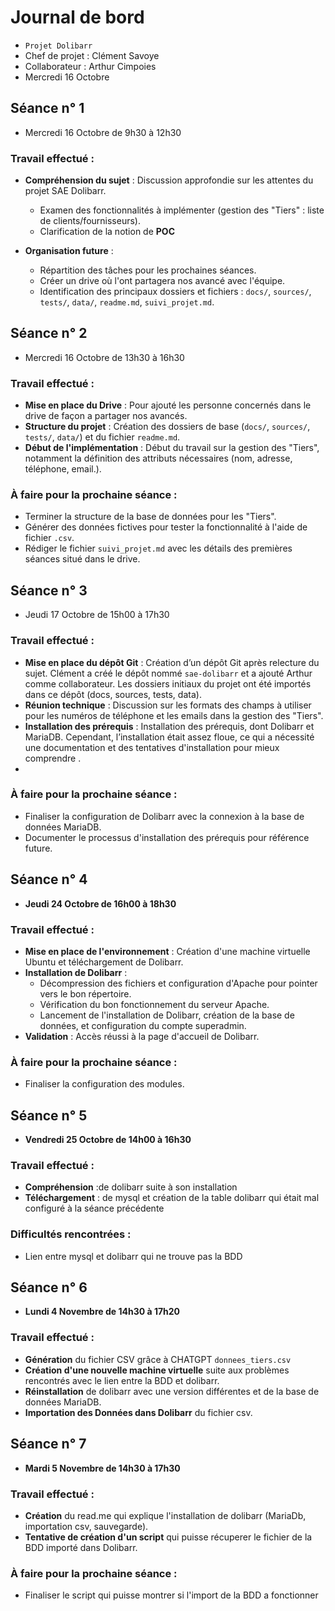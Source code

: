 ﻿
# Journal de bord

-   `Projet Dolibarr`
-  Chef de projet : Clément Savoye 
-  Collaborateur : Arthur Cimpoies
-   Mercredi 16 Octobre

## Séance n° 1
-   Mercredi 16 Octobre de 9h30 à 12h30
 ### Travail effectué :
-   **Compréhension du sujet** : Discussion approfondie sur les attentes du projet SAE Dolibarr.
    -   Examen des fonctionnalités à implémenter (gestion des "Tiers" : liste de clients/fournisseurs).
    -   Clarification de la notion de **POC** 
   
-   **Organisation future** :
    -   Répartition des tâches pour les prochaines séances.
    -   Créer un drive où l'ont partagera nos avancé avec l'équipe.
    -   Identification des principaux dossiers et fichiers : `docs/`, `sources/`, `tests/`, `data/`, `readme.md`, `suivi_projet.md`.


## Séance n° 2
-   Mercredi 16 Octobre de 13h30 à 16h30
### Travail effectué :

-   **Mise en place du Drive** : Pour ajouté les personne concernés dans le drive de façon a partager nos avancés.
-   **Structure du projet** : Création des dossiers de base (`docs/`, `sources/`, `tests/`, `data/`) et du fichier `readme.md`.
-   **Début de l'implémentation** : Début du travail sur la gestion des "Tiers", notamment la définition des attributs nécessaires (nom, adresse, téléphone, email.).

### À faire pour la prochaine séance :

-   Terminer la structure de la base de données pour les "Tiers".
-   Générer des données fictives pour tester la fonctionnalité à l'aide de fichier `.csv`.
-   Rédiger le fichier `suivi_projet.md` avec les détails des premières séances situé dans le drive.


## Séance n° 3

-   Jeudi 17 Octobre de 15h00 à 17h30
### Travail effectué :

- **Mise en place du dépôt Git** : Création d’un dépôt Git après relecture du sujet. Clément a créé le dépôt nommé `sae-dolibarr` et a ajouté Arthur comme collaborateur. Les dossiers initiaux du projet ont été importés dans ce dépôt (docs, sources, tests, data).
-   **Réunion technique** : Discussion sur les formats des champs à utiliser pour les numéros de téléphone et les emails dans la gestion des "Tiers".
-   **Installation des prérequis** : Installation des prérequis, dont Dolibarr et MariaDB. Cependant, l’installation était assez floue, ce qui a nécessité une documentation et des tentatives d'installation pour mieux comprendre .
- 
### À faire pour la prochaine séance :

-   Finaliser la configuration de Dolibarr avec la connexion à la base de données MariaDB.
-   Documenter le processus d'installation des prérequis pour référence future.

## Séance n° 4

- **Jeudi 24 Octobre de 16h00 à 18h30**

### Travail effectué :
- **Mise en place de l'environnement** : Création d'une machine virtuelle Ubuntu et téléchargement de Dolibarr.
- **Installation de Dolibarr** :
  - Décompression des fichiers et configuration d'Apache pour pointer vers le bon répertoire.
  - Vérification du bon fonctionnement du serveur Apache.
  - Lancement de l'installation de Dolibarr, création de la base de données, et configuration du compte superadmin.
- **Validation** : Accès réussi à la page d'accueil de Dolibarr.

### À faire pour la prochaine séance :
- Finaliser la configuration des modules.

## Séance n° 5

- **Vendredi 25 Octobre de 14h00 à 16h30**

### Travail effectué :
- **Compréhension** :de dolibarr suite à son installation
- **Téléchargement** : de mysql et création de la table dolibarr qui était mal configuré à la séance précédente


### Difficultés rencontrées :
- Lien entre mysql et dolibarr qui ne trouve pas la BDD


## Séance n° 6

- **Lundi 4 Novembre de 14h30 à 17h20**

### Travail effectué :
- **Génération** du fichier CSV grâce à CHATGPT `donnees_tiers.csv`
- **Création d'une nouvelle machine virtuelle** suite aux problèmes rencontrés avec le lien entre la BDD et dolibarr.
- **Réinstallation** de dolibarr avec une version différentes et de la base de données MariaDB.
- **Importation des Données dans Dolibarr** du fichier csv.

## Séance n° 7

- **Mardi 5 Novembre de 14h30 à 17h30**

### Travail effectué :
- **Création** du read.me qui explique l'installation de dolibarr (MariaDb, importation csv, sauvegarde).
- **Tentative de création d'un script**  qui puisse récuperer le fichier de la BDD importé dans Dolibarr.

### À faire pour la prochaine séance :
- Finaliser le script qui puisse montrer si l'import de la BDD a fonctionner

